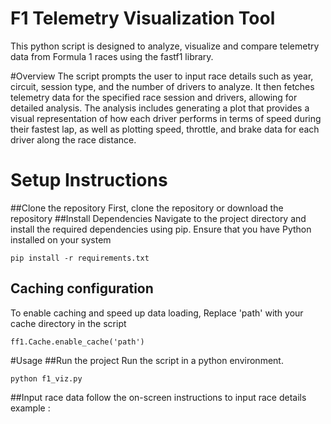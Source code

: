 # F1 Telemetry Visualization Tool
This python script is designed to analyze, visualize and compare telemetry data from Formula 1 races using the fastf1 library. 

#Overview
The script prompts the user to input race details such as year, circuit, session type, and the number of drivers to analyze. It then fetches telemetry data for the specified race session and drivers, allowing for detailed analysis. The analysis includes generating a plot that provides a visual representation of how each driver performs in terms of speed during their fastest lap, as well as plotting speed, throttle, and brake data for each driver along the race distance.

# Setup Instructions
##Clone the repository
First, clone the repository or download the repository
##Install Dependencies
Navigate to the project directory and install the required dependencies using pip. Ensure that you have Python installed on your system

```
pip install -r requirements.txt
```

## Caching configuration
To enable caching and speed up data loading, Replace 'path' with your cache directory in the script

```
ff1.Cache.enable_cache('path') 
```

#Usage
##Run the project
Run the script in a python environment.

```
python f1_viz.py
```
##Input race data
follow the on-screen instructions to input race details
example : 

